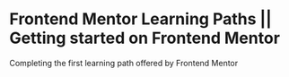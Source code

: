 # Frontend Mentor Learning Paths || Getting started on Frontend Mentor 
Completing the first learning path offered by Frontend Mentor
